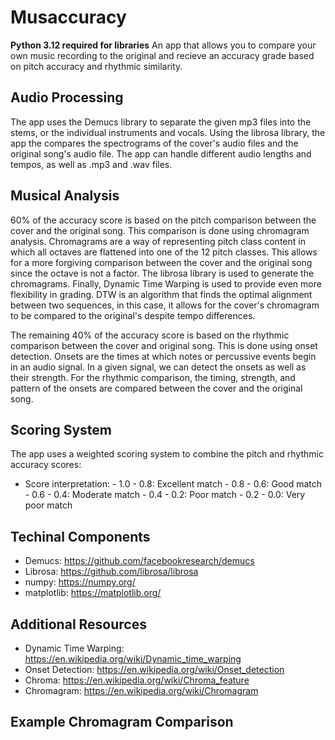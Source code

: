 # Musaccuracy

**Python 3.12 required for libraries**
An app that allows you to compare your own music recording to the original and recieve an accuracy grade based on pitch accuracy and rhythmic similarity. 


## Audio Processing
The app uses the Demucs library to separate the given mp3 files into the stems, or the individual instruments and vocals. Using the librosa library, the app the compares the spectrograms of the cover's audio files and the original song's audio file. The app can handle different audio lengths and tempos, as well as .mp3 and .wav files. 

## Musical Analysis
60% of the accuracy score is based on the pitch comparison between the cover and the original song. This comparison is done using chromagram analysis. Chromagrams are a way of representing pitch class content in which all octaves are flattened into one of the 12 pitch classes. This allows for a more forgiving comparison between the cover and the original song since the octave is not a factor. The librosa library is used to generate the chromagrams. Finally, Dynamic Time Warping is used to provide even more flexibility in grading. DTW is an algorithm that finds the optimal alignment between two sequences, in this case, it allows for the cover's chromagram to be compared to the original's despite tempo differences.

The remaining 40% of the accuracy score is based on the rhythmic comparison between the cover and original song. This is done using onset detection. Onsets are the times at which notes or percussive events begin in an audio signal. In a given signal, we can detect the onsets as well as their strength. For the rhythmic comparison, the timing, strength, and pattern of the onsets are compared between the cover and the original song. 

## Scoring System
The app uses a weighted scoring system to combine the pitch and rhythmic accuracy scores:

   - Score interpretation:
    - 1.0 - 0.8: Excellent match
    - 0.8 - 0.6: Good match
    - 0.6 - 0.4: Moderate match
    - 0.4 - 0.2: Poor match
    - 0.2 - 0.0: Very poor match

## Techinal Components
- Demucs: https://github.com/facebookresearch/demucs
- Librosa: https://github.com/librosa/librosa
- numpy: https://numpy.org/
- matplotlib: https://matplotlib.org/

## Additional Resources
- Dynamic Time Warping: https://en.wikipedia.org/wiki/Dynamic_time_warping
- Onset Detection: https://en.wikipedia.org/wiki/Onset_detection
- Chroma: https://en.wikipedia.org/wiki/Chroma_feature
- Chromagram: https://en.wikipedia.org/wiki/Chromagram

## Example Chromagram Comparison





